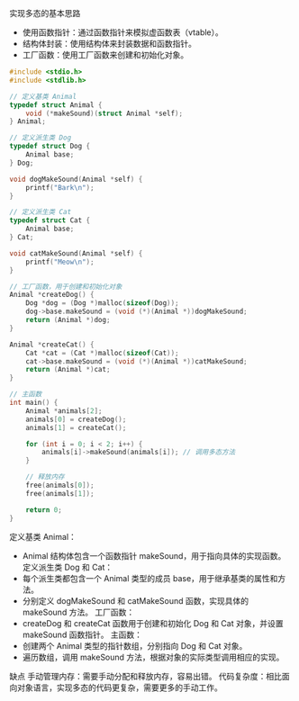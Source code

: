 实现多态的基本思路
+ 使用函数指针：通过函数指针来模拟虚函数表（vtable）。
+ 结构体封装：使用结构体来封装数据和函数指针。
+ 工厂函数：使用工厂函数来创建和初始化对象。

```cpp
#include <stdio.h>
#include <stdlib.h>

// 定义基类 Animal
typedef struct Animal {
    void (*makeSound)(struct Animal *self);
} Animal;

// 定义派生类 Dog
typedef struct Dog {
    Animal base;
} Dog;

void dogMakeSound(Animal *self) {
    printf("Bark\n");
}

// 定义派生类 Cat
typedef struct Cat {
    Animal base;
} Cat;

void catMakeSound(Animal *self) {
    printf("Meow\n");
}

// 工厂函数，用于创建和初始化对象
Animal *createDog() {
    Dog *dog = (Dog *)malloc(sizeof(Dog));
    dog->base.makeSound = (void (*)(Animal *))dogMakeSound;
    return (Animal *)dog;
}

Animal *createCat() {
    Cat *cat = (Cat *)malloc(sizeof(Cat));
    cat->base.makeSound = (void (*)(Animal *))catMakeSound;
    return (Animal *)cat;
}

// 主函数
int main() {
    Animal *animals[2];
    animals[0] = createDog();
    animals[1] = createCat();

    for (int i = 0; i < 2; i++) {
        animals[i]->makeSound(animals[i]); // 调用多态方法
    }

    // 释放内存
    free(animals[0]);
    free(animals[1]);

    return 0;
}
```

定义基类 Animal：
+ Animal 结构体包含一个函数指针 makeSound，用于指向具体的实现函数。
定义派生类 Dog 和 Cat：
+ 每个派生类都包含一个 Animal 类型的成员 base，用于继承基类的属性和方法。
+ 分别定义 dogMakeSound 和 catMakeSound 函数，实现具体的 makeSound 方法。
工厂函数：
+ createDog 和 createCat 函数用于创建和初始化 Dog 和 Cat 对象，并设置 makeSound 函数指针。
主函数：
+ 创建两个 Animal 类型的指针数组，分别指向 Dog 和 Cat 对象。
+ 遍历数组，调用 makeSound 方法，根据对象的实际类型调用相应的实现。

缺点
手动管理内存：需要手动分配和释放内存，容易出错。
代码复杂度：相比面向对象语言，实现多态的代码更复杂，需要更多的手动工作。


